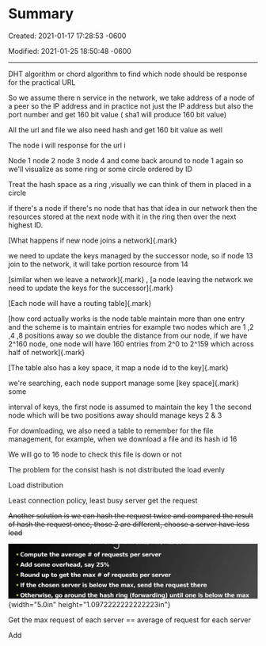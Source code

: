 # Summary

Created: 2021-01-17 17:28:53 -0600

Modified: 2021-01-25 18:50:48 -0600

---

DHT algorithm or chord algorithm to find which node should be response for the practical URL



So we assume there n service in the network, we take address of a node of a peer so the IP address and in practice not just the IP address but also the port number and get 160 bit value ( sha1 will produce 160 bit value)





All the url and file we also need hash and get 160 bit value as well



The node i will response for the url i



Node 1 node 2 node 3 node 4 and come back around to node 1 again so we'll visualize as some ring or some circle ordered by ID



Treat the hash space as a ring ,visually we can think of them in placed in a circle



if there's a node if there's no node that has that idea in our network then the resources stored at the next node with it in the ring then over the next highest ID.



[What happens if new node joins a network]{.mark}



we need to update the keys managed by the successor node, so if node 13 join to the network, it will take portion resource from 14



[similar when we leave a network]{.mark} , [a node leaving the network we need to update the keys for the successor]{.mark}



[Each node will have a routing table]{.mark}



[how cord actually works is the node table maintain more than one entry and the scheme is to maintain entries for example two nodes which are 1 ,2 ,4 ,8 positions away so we double the distance from our node, if we have 2^160 node, one node will have 160 entries from 2^0 to 2^159 which across half of network]{.mark}



[The table also has a key space, it map a node id to the key]{.mark}



we're searching, each node support manage some [key space]{.mark} some

interval of keys, the first node is assumed to maintain the key 1 the second node which will be two positions away should manage keys 2 & 3



For downloading, we also need a table to remember for the file management, for example, when we download a file and its hash id 16

We will go to 16 node to check this file is down or not







The problem for the consist hash is not distributed the load evenly

Load distribution



Least connection policy, least busy server get the request



~~Another solution is we can hash the request twice and compared the result of hash the request once, those 2 are different, choose a server have less load~~





![• Compute the average # of requests per server • Add some overhead, say 25% • Round up to get the max # of requests per server • If the chosen server is below the max, send the request there • Otherwise, go around the hash ring (forwarding) until one is below the max ](../../../media/Web-crawler-^MP2p-Consistent-Hash-Basic-Summary-image1.png){width="5.0in" height="1.0972222222222223in"}



Get the max request of each server == average of request for each server

Add


















